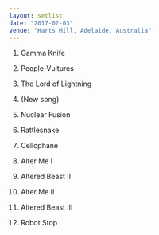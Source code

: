 ```yaml
---
layout: setlist
date: "2017-02-03"
venue: "Harts Mill, Adelaide, Australia"
---
```


 1. Gamma Knife

 2. People-Vultures

 3. The Lord of Lightning

 4. (New song)

 5. Nuclear Fusion

 6. Rattlesnake

 7. Cellophane

 8. Alter Me I

 9. Altered Beast II

10. Alter Me II

11. Altered Beast III

12. Robot Stop


